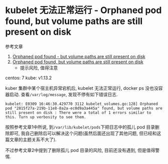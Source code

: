 # kubelet 无法正常运行 - Orphaned pod found, but volume paths are still present on disk

参考文章

1. [Orphaned pod found - but volume paths are still present on disk](https://github.com/kubernetes/kubernetes/issues/60987)
2. [Orphaned pod found, but volume paths are still present on disk](https://github.com/mattshma/bigdata/issues/114)
    - 提示风险, 值得注意

centos: 7
kube: v1.13.2

kuber 集群中某个宿主机异常宕机后, kubelet 无法正常运行, docker ps 没也没容器启动. 查看`/var/log/message`, 发现不停有如下错误日志.

```log
kubelet: E0309 16:46:30.429770 3112 kubelet_volumes.go:128] Orphaned pod "2815f27a-219b-11e8-8a2a-ec0d9a3a445a" found, but volume paths are still present on disk : There were a total of 1 errors similar to this. Turn up verbosity to see them.
```

按照参考文章1中所说, 到`/var/lib/kubelet/pods`下把日志中的孤儿 pod 目录删除即可, 我自己删除后可以解决这个问题(虽然后面还出现了其他问题, 但已经和这篇文章的主题关系不大了).

不过参考文章2中提到了删除孤儿 pod 目录的风险, 目前还没有遇到, 但是值得警惕.
